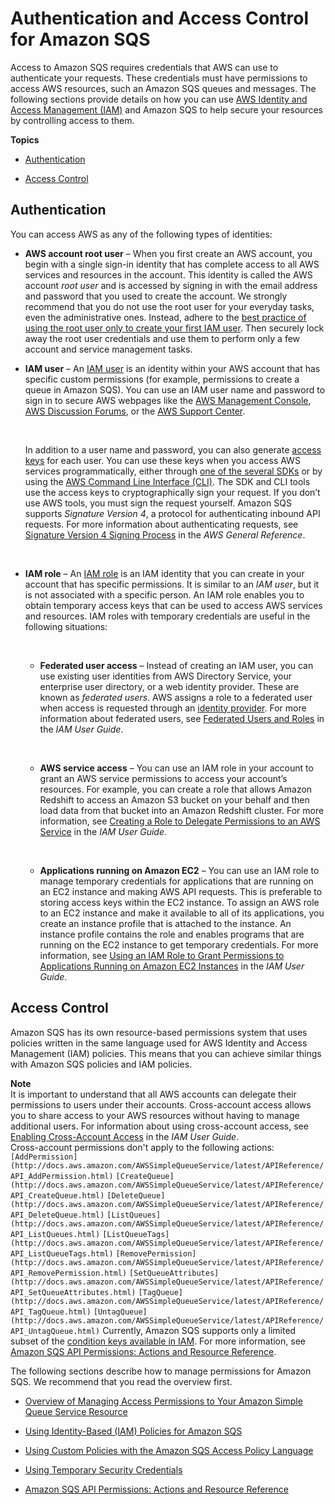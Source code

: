 # Authentication and Access Control for Amazon SQS<a name="sqs-authentication-and-access-control"></a>

 Access to Amazon SQS requires credentials that AWS can use to authenticate your requests\. These credentials must have permissions to access AWS resources, such an Amazon SQS queues and messages\. The following sections provide details on how you can use [AWS Identity and Access Management \(IAM\)](http://docs.aws.amazon.com/IAM/latest/UserGuide/introduction.html) and Amazon SQS to help secure your resources by controlling access to them\. 

**Topics**

+ [Authentication](#authentication)

+ [Access Control](#access-control)

## Authentication<a name="authentication"></a>

You can access AWS as any of the following types of identities:

+ **AWS account root user** – When you first create an AWS account, you begin with a single sign\-in identity that has complete access to all AWS services and resources in the account\. This identity is called the AWS account *root user* and is accessed by signing in with the email address and password that you used to create the account\. We strongly recommend that you do not use the root user for your everyday tasks, even the administrative ones\. Instead, adhere to the [best practice of using the root user only to create your first IAM user](http://docs.aws.amazon.com/IAM/latest/UserGuide/best-practices.html#create-iam-users)\. Then securely lock away the root user credentials and use them to perform only a few account and service management tasks\.

+ **IAM user** – An [IAM user](http://docs.aws.amazon.com/IAM/latest/UserGuide/id_users.html) is an identity within your AWS account that has specific custom permissions \(for example, permissions to create a queue in Amazon SQS\)\. You can use an IAM user name and password to sign in to secure AWS webpages like the [AWS Management Console](https://console.aws.amazon.com/), [AWS Discussion Forums](https://forums.aws.amazon.com/), or the [AWS Support Center](https://console.aws.amazon.com/support/home#/)\.

   

  In addition to a user name and password, you can also generate [access keys](http://docs.aws.amazon.com/IAM/latest/UserGuide/id_credentials_access-keys.html) for each user\. You can use these keys when you access AWS services programmatically, either through [one of the several SDKs](https://aws.amazon.com/tools/) or by using the [AWS Command Line Interface \(CLI\)](https://aws.amazon.com/cli/)\. The SDK and CLI tools use the access keys to cryptographically sign your request\. If you don’t use AWS tools, you must sign the request yourself\. Amazon SQS supports *Signature Version 4*, a protocol for authenticating inbound API requests\. For more information about authenticating requests, see [Signature Version 4 Signing Process](http://docs.aws.amazon.com/general/latest/gr/signature-version-4.html) in the *AWS General Reference*\.

   

+ **IAM role** – An [IAM role](http://docs.aws.amazon.com/IAM/latest/UserGuide/id_roles.html) is an IAM identity that you can create in your account that has specific permissions\. It is similar to an *IAM user*, but it is not associated with a specific person\. An IAM role enables you to obtain temporary access keys that can be used to access AWS services and resources\. IAM roles with temporary credentials are useful in the following situations:

   

  + **Federated user access** – Instead of creating an IAM user, you can use existing user identities from AWS Directory Service, your enterprise user directory, or a web identity provider\. These are known as *federated users*\. AWS assigns a role to a federated user when access is requested through an [identity provider](http://docs.aws.amazon.com/IAM/latest/UserGuide/id_roles_providers.html)\. For more information about federated users, see [Federated Users and Roles](http://docs.aws.amazon.com/IAM/latest/UserGuide/introduction_access-management.html#intro-access-roles) in the *IAM User Guide*\. 

     

  + **AWS service access** – You can use an IAM role in your account to grant an AWS service permissions to access your account’s resources\. For example, you can create a role that allows Amazon Redshift to access an Amazon S3 bucket on your behalf and then load data from that bucket into an Amazon Redshift cluster\. For more information, see [Creating a Role to Delegate Permissions to an AWS Service](http://docs.aws.amazon.com/IAM/latest/UserGuide/id_roles_create_for-service.html) in the *IAM User Guide*\. 

      

  + **Applications running on Amazon EC2** – You can use an IAM role to manage temporary credentials for applications that are running on an EC2 instance and making AWS API requests\. This is preferable to storing access keys within the EC2 instance\. To assign an AWS role to an EC2 instance and make it available to all of its applications, you create an instance profile that is attached to the instance\. An instance profile contains the role and enables programs that are running on the EC2 instance to get temporary credentials\. For more information, see [Using an IAM Role to Grant Permissions to Applications Running on Amazon EC2 Instances](http://docs.aws.amazon.com/IAM/latest/UserGuide/id_roles_use_switch-role-ec2.html) in the *IAM User Guide*\. 

## Access Control<a name="access-control"></a>

Amazon SQS has its own resource\-based permissions system that uses policies written in the same language used for AWS Identity and Access Management \(IAM\) policies\. This means that you can achieve similar things with Amazon SQS policies and IAM policies\.

**Note**  
It is important to understand that all AWS accounts can delegate their permissions to users under their accounts\. Cross\-account access allows you to share access to your AWS resources without having to manage additional users\. For information about using cross\-account access, see [Enabling Cross\-Account Access](http://docs.aws.amazon.com/IAM/latest/UserGuide/Delegation.html) in the *IAM User Guide*\.   
Cross\-account permissions don't apply to the following actions:  
`[AddPermission](http://docs.aws.amazon.com/AWSSimpleQueueService/latest/APIReference/API_AddPermission.html)`
`[CreateQueue](http://docs.aws.amazon.com/AWSSimpleQueueService/latest/APIReference/API_CreateQueue.html)`
`[DeleteQueue](http://docs.aws.amazon.com/AWSSimpleQueueService/latest/APIReference/API_DeleteQueue.html)`
`[ListQueues](http://docs.aws.amazon.com/AWSSimpleQueueService/latest/APIReference/API_ListQueues.html)`
`[ListQueueTags](http://docs.aws.amazon.com/AWSSimpleQueueService/latest/APIReference/API_ListQueueTags.html)`
`[RemovePermission](http://docs.aws.amazon.com/AWSSimpleQueueService/latest/APIReference/API_RemovePermission.html)`
`[SetQueueAttributes](http://docs.aws.amazon.com/AWSSimpleQueueService/latest/APIReference/API_SetQueueAttributes.html)`
`[TagQueue](http://docs.aws.amazon.com/AWSSimpleQueueService/latest/APIReference/API_TagQueue.html)`
`[UntagQueue](http://docs.aws.amazon.com/AWSSimpleQueueService/latest/APIReference/API_UntagQueue.html)`
Currently, Amazon SQS supports only a limited subset of the [condition keys available in IAM](http://docs.aws.amazon.com/IAM/latest/UserGuide/reference_policies_elements.html#AvailableKeys)\. For more information, see [Amazon SQS API Permissions: Actions and Resource Reference](sqs-api-permissions-reference.md)\. 

The following sections describe how to manage permissions for Amazon SQS\. We recommend that you read the overview first\.

+ [Overview of Managing Access Permissions to Your Amazon Simple Queue Service Resource](sqs-overview-of-managing-access.md)

+ [Using Identity\-Based \(IAM\) Policies for Amazon SQS](sqs-using-identity-based-policies.md)

+ [Using Custom Policies with the Amazon SQS Access Policy Language](sqs-creating-custom-policies.md)

+ [Using Temporary Security Credentials](sqs-using-temporary-security-credentials.md)

+ [Amazon SQS API Permissions: Actions and Resource Reference](sqs-api-permissions-reference.md)